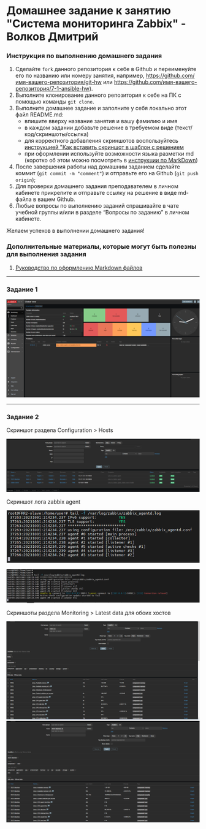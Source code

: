 # Домашнее задание к занятию "Система мониторинга Zabbix" - Волков Дмитрий


### Инструкция по выполнению домашнего задания

   1. Сделайте `fork` данного репозитория к себе в Github и переименуйте его по названию или номеру занятия, например, https://github.com/имя-вашего-репозитория/git-hw или  https://github.com/имя-вашего-репозитория/7-1-ansible-hw).
   2. Выполните клонирование данного репозитория к себе на ПК с помощью команды `git clone`.
   3. Выполните домашнее задание и заполните у себя локально этот файл README.md:
      - впишите вверху название занятия и вашу фамилию и имя
      - в каждом задании добавьте решение в требуемом виде (текст/код/скриншоты/ссылка)
      - для корректного добавления скриншотов воспользуйтесь [инструкцией "Как вставить скриншот в шаблон с решением](https://github.com/netology-code/sys-pattern-homework/blob/main/screen-instruction.md)
      - при оформлении используйте возможности языка разметки md (коротко об этом можно посмотреть в [инструкции  по MarkDown](https://github.com/netology-code/sys-pattern-homework/blob/main/md-instruction.md))
   4. После завершения работы над домашним заданием сделайте коммит (`git commit -m "comment"`) и отправьте его на Github (`git push origin`);
   5. Для проверки домашнего задания преподавателем в личном кабинете прикрепите и отправьте ссылку на решение в виде md-файла в вашем Github.
   6. Любые вопросы по выполнению заданий спрашивайте в чате учебной группы и/или в разделе “Вопросы по заданию” в личном кабинете.
   
Желаем успехов в выполнении домашнего задания!
   
### Дополнительные материалы, которые могут быть полезны для выполнения задания

1. [Руководство по оформлению Markdown файлов](https://gist.github.com/Jekins/2bf2d0638163f1294637#Code)

---

### Задание 1

![Zabbix](https://github.com/dvolkov15/zabbix/blob/main/img/zabbix.png)


---

### Задание 2


Cкриншот раздела Configuration > Hosts

![ZABBIX_AGENT](https://github.com/dvolkov15/zabbix/blob/main/img/zabbix_1.png)

Скриншот лога zabbix agent

![zabbix_log_test_mashine](https://github.com/dvolkov15/zabbix/blob/main/img/zabbix_log_test_mashine.png)

![ZABBIX_AGENT](https://github.com/dvolkov15/zabbix/blob/main/img/zabbix_2.png)

Cкриншоты раздела Monitoring > Latest data для обоих хостов

![zabbix_host_FRR](https://github.com/dvolkov15/zabbix/blob/main/img/zabbix_host_FRR3.png)
![zabbix_host_TEST_Mashine](https://github.com/dvolkov15/zabbix/blob/main/img/zabbix_host_TEST_Mashine.png)



